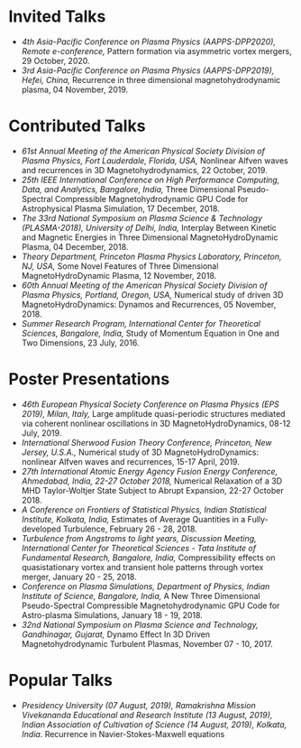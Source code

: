 # Invited Talks
- _4th Asia-Pacific Conference on Plasma Physics (AAPPS-DPP2020), Remote e-conference,_ Pattern formation via asymmetric vortex mergers, 29 October, 2020.
- _3rd Asia-Pacific Conference on Plasma Physics (AAPPS-DPP2019), Hefei, China,_ Recurrence in three dimensional magnetohydrodynamic plasma, 04 November, 2019.

# Contributed Talks
- _61st Annual Meeting of the American Physical Society Division of Plasma Physics, Fort Lauderdale, Florida, USA,_ Nonlinear Alfven waves and recurrences in 3D Magnetohydrodynamics, 22 October, 2019.
- _25th IEEE International Conference on High Performance Computing, Data, and Analytics, Bangalore, India,_ Three Dimensional Pseudo-Spectral Compressible Magnetohydrodynamic GPU Code for Astrophysical Plasma Simulation, 17 December, 2018.
- _The 33rd National Symposium on Plasma Science & Technology (PLASMA-2018), University of Delhi, India,_ Interplay Between Kinetic and Magnetic Energies in Three Dimensional MagnetoHydroDynamic Plasma, 04 December, 2018.
- _Theory Department, Princeton Plasma Physics Laboratory, Princeton, NJ, USA,_ Some Novel Features of Three Dimensional MagnetoHydroDynamic Plasma, 12 November, 2018.
- _60th Annual Meeting of the American Physical Society Division of Plasma Physics, Portland, Oregon, USA,_ Numerical study of driven 3D MagnetoHydroDynamics: Dynamos and Recurrences, 05 November, 2018.
- _Summer Research Program, International Center for Theoretical Sciences, Bangalore, India,_ Study of Momentum Equation in One and Two Dimensions, 23 July, 2016.

# Poster Presentations
- _46th European Physical Society Conference on Plasma Physics (EPS 2019), Milan, Italy,_ Large amplitude quasi-periodic structures mediated via coherent nonlinear oscillations in 3D MagnetoHydroDynamics, 08-12 July, 2019.
- _International Sherwood Fusion Theory Conference, Princeton, New Jersey, U.S.A.,_ Numerical study of 3D MagnetoHydroDynamics: nonlinear Alfven waves and recurrences, 15-17 April, 2019.
- _27th International Atomic Energy Agency Fusion Energy Conference, Ahmedabad, India, 22-27 October 2018,_ Numerical Relaxation of a 3D MHD Taylor-Woltjer State Subject to Abrupt Expansion, 22-27 October 2018.
- _A Conference on Frontiers of Statistical Physics, Indian Statistical Institute, Kolkata, India,_ Estimates of Average Quantities in a Fully-developed Turbulence, February 26 - 28, 2018.
- _Turbulence from Angstroms to light years, Discussion Meeting, International Center for Theoretical Sciences - Tata Institute of Fundamental Research, Bangalore, India,_ Compressibility effects on quasistationary vortex and transient hole patterns through vortex merger, January 20 - 25, 2018.
- _Conference on Plasma Simulations, Department of Physics, Indian Institute of Science, Bangalore, India,_ A New Three Dimensional Pseudo-Spectral Compressible Magnetohydrodynamic GPU Code for Astro-plasma Simulations, January 18 - 19, 2018.
- _32nd National Symposium on Plasma Science and Technology, Gandhinagar, Gujarat,_ Dynamo Effect In 3D Driven Magnetohydrodynamic Turbulent Plasmas, November 07 - 10, 2017.

# Popular Talks
- _Presidency University (07 August, 2019), Ramakrishna Mission Vivekananda Educational and Research Institute (13 August, 2019), Indian Association of Cultivation of Science (14 August, 2019), Kolkata, India._ Recurrence in Navier-Stokes-Maxwell equations

